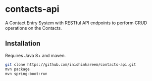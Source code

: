 # contacts-api
A Contact Entry System with RESTful API endpoints to perform CRUD operations on the Contacts.

## Installation

Requires Java 8+ and maven.

```bash
git clone https://github.com/inishinkareem/contacts-api.git
mvn package
mvn spring-boot:run
```
